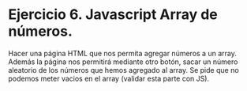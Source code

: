 
# Ejercicio 6. Javascript Array de números.

Hacer una página HTML que nos permita agregar números a un array. Además la página nos permitirá mediante otro botón, sacar un número aleatorio de los números que hemos agregado al array. Se pide que no podemos meter vacios en el array (validar esta parte con JS).

